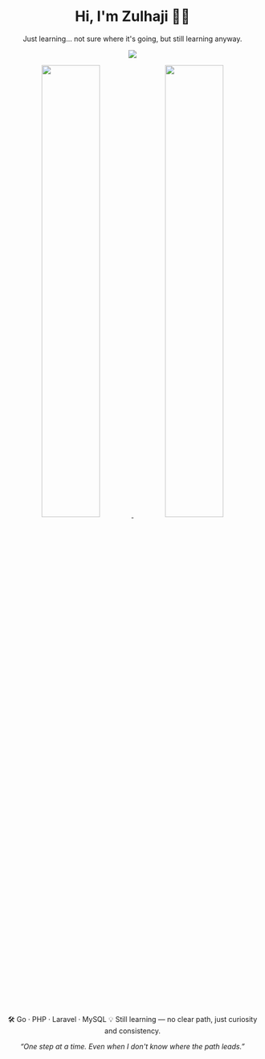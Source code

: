 <!-- Profile README for Zyprush18 -->

<h1 align="center">Hi, I'm Zulhaji 👨‍💻</h1>
<p align="center">Just learning... not sure where it's going, but still learning anyway.</p>

<a href="https://github.com/Zyprush18">
    <p align="center">
  <img src="https://streak-stats.demolab.com/?user=zyprush18&theme=github-dark-blue&hide_border=true" />
</p>

<p align="center">
  <img src="https://github-readme-stats.vercel.app/api?username=Zyprush18&show_icons=true&hide_border=true&theme=github_dark&hide_title=true&count_private=true" width="48%" />
  <img src="https://github-readme-stats.vercel.app/api/top-langs/?username=Zyprush18&layout=compact&hide_border=true&theme=github_dark&hide_title=true" width="48%" />
</p>

</a>
<p align="center">
  🛠️ Go · PHP · Laravel · MySQL   
  💡 Still learning — no clear path, just curiosity and consistency.
</p>

<p align="center">
  <i>“One step at a time. Even when I don't know where the path leads.”</i>
</p>
